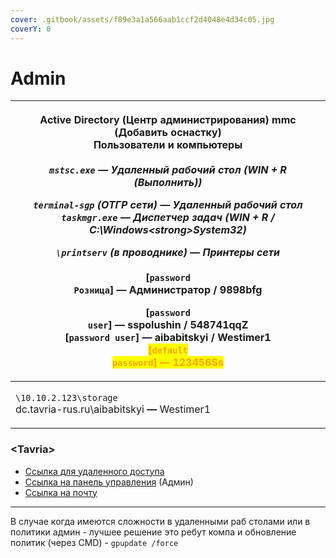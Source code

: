 ```yaml
---
cover: .gitbook/assets/f89e3a1a566aab1ccf2d4048e4d34c05.jpg
coverY: 0
---
```


# Admin

| <p><strong>Active Directory</strong> (Центр администрирования) mmc (Добавить оснастку) <br>Пользователи и компьютеры<br>_______________________________________<br><strong><code>mstsc.exe</code></strong> <strong>—</strong> Удаленный рабочий стол (WIN + R (Выполнить))</p><p><code>terminal-sgp</code>  (ОТГР сети) <strong>—</strong> Удаленный рабочий стол<br><strong><code>taskmgr.exe</code> —</strong> Диспетчер задач (WIN + R / C:\Windows\<strong>System32</strong>)</p><p><code>\\printserv</code>  (<em>в проводнике</em>) <strong>—</strong> Принтеры сети<br>_______________________________________<br>[<code>password Розница</code>]  —  Администратор / 9898bfg</p><p>[<code>password user</code>]  —  sspolushin / 548741qqZ<br>[<code>password user</code>]  —  aibabitskyi / Westimer1<br><mark style="color:orange;"><strong>[</strong><strong><code>default password</code></strong><strong>]  —  123456Ss</strong></mark></p> |
| -------------------------------------------------------------------------------------------------------------------------------------------------------------------------------------------------------------------------------------------------------------------------------------------------------------------------------------------------------------------------------------------------------------------------------------------------------------------------------------------------------------------------------------------------------------------------------------------------------------------------------------------------------------------------------------------------------------------------------------------------------------------------------------------------------------------------------------------------------------------------------------------------------------------------------------------------------- |
| <p><code>\\10.10.2.123\storage</code><br>dc.tavria-rus.ru\aibabitskyi <strong>—</strong> Westimer1</p>                                                                                                                                                                                                                                                                                                                                                                                                                                                                                                                                                                                                                                                                                                                                                                                                                                                   |

### \<Tavria>

* [Ссылка для удаленного доступа](https://rds.tavria-rus.ru/RDWeb/Pages/ru-RU/Default.aspx)&#x20;
* [Ссылка на панель управления](https://cloud.tavria-rus.ru/index.php/apps/dashboard/) (Админ)
* [Ссылка на почту](https://mail.tavria-rus.ru/)

***

В случае когда имеются сложности в удаленными раб столами или в политики админ - лучшее решение это ребут компа и обновление политик (через CMD) - `gpupdate /force`

